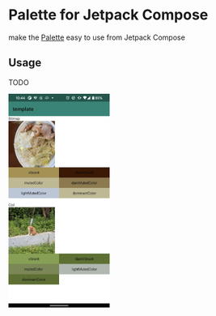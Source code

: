 # Palette for Jetpack Compose

make the [Palette](https://developer.android.com/training/material/palette-colors) easy to use from Jetpack Compose

## Usage

TODO

<img src="./screenshot/sample.jpeg" width=200 />
